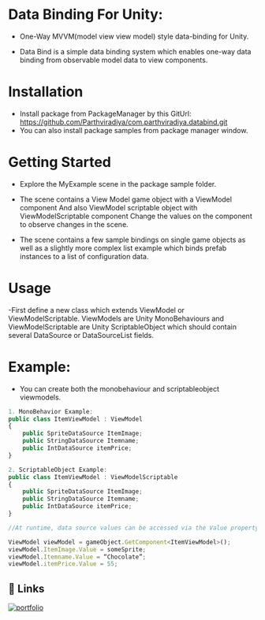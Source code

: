 # Data Binding For Unity: 

- One-Way MVVM(model view view model) style data-binding for Unity.

- Data Bind is a simple data binding system which enables one-way data binding from observable model data to view components.

# Installation
- Install package from PackageManager by this GitUrl: https://github.com/Parthviradiya/com.parthviradiya.databind.git
- You can also install package samples from package manager window.

# Getting Started
- Explore the MyExample scene in the package sample folder.

- The scene contains a View Model game object with a ViewModel component And also ViewModel scriptable object with ViewModelScriptable component Change the values on the component to observe changes in the scene.

- The scene contains a few sample bindings on single game objects as well as a slightly more complex list example which binds prefab instances to a list of configuration data.

# Usage
-First define a new class which extends ViewModel or ViewModelScriptable. ViewModels are Unity MonoBehaviours and ViewModelScriptable are Unity ScriptableObject which should contain several DataSource or DataSourceList fields.

# Example:
- You can create both the monobehaviour and scriptableobject viewmodels.

```javascript
1. MonoBehavior Example:
public class ItemViewModel : ViewModel
{
	public SpriteDataSource ItemImage;
	public StringDataSource Itemname;
	public IntDataSource itemPrice;
}

2. ScriptableObject Example:
public class ItemViewModel : ViewModelScriptable
{
  	public SpriteDataSource ItemImage;
  	public StringDataSource Itemname;
	public IntDataSource itemPrice;
}

//At runtime, data source values can be accessed via the Value property.

ViewModel viewModel = gameObject.GetComponent<ItemViewModel>();
viewModel.ItemImage.Value = someSprite;
viewModel.Itemname.Value = “Chocolate”;
viewModel.itemPrice.Value = 55;

```

## 🔗 Links
[![portfolio](https://img.shields.io/badge/my_portfolio-000?style=for-the-badge&logo=ko-fi&logoColor=white)](https://parthviradiya.github.io/)

